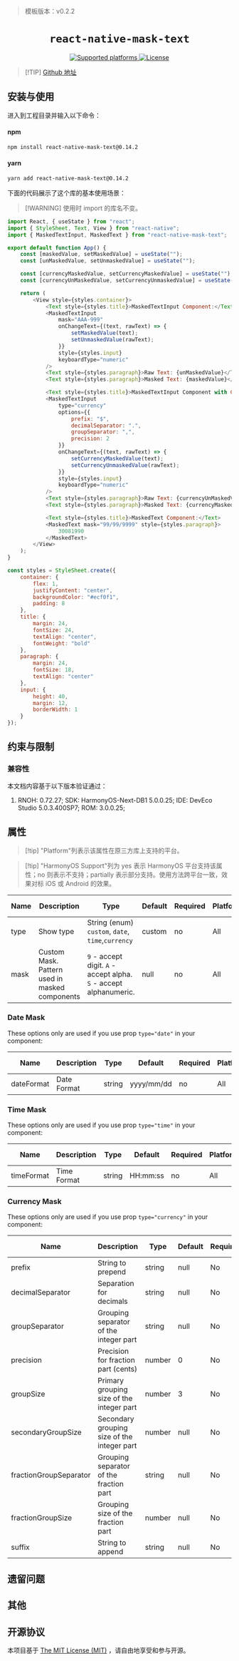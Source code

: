 > 模板版本：v0.2.2

<p align="center">
  <h1 align="center"> <code>react-native-mask-text</code> </h1>
</p>
<p align="center">
    <a href="https://github.com/akinncar/react-native-mask-text">
        <img src="https://img.shields.io/badge/platforms-android%20|%20ios%20|%20harmony%20-lightgrey.svg" alt="Supported platforms" />
    </a>
    <a href="https://github.com/akinncar/react-native-mask-text/blob/main/LICENSE">
        <img src="https://img.shields.io/badge/license-MIT-green.svg" alt="License" />
    </a>
</p>

> [!TIP] [Github 地址](https://github.com/akinncar/react-native-mask-text)

## 安装与使用

进入到工程目录并输入以下命令：

<!-- tabs:start -->

#### **npm**

```bash
npm install react-native-mask-text@0.14.2
```

#### **yarn**

```bash
yarn add react-native-mask-text@0.14.2
```

<!-- tabs:end -->

下面的代码展示了这个库的基本使用场景：

> [!WARNING] 使用时 import 的库名不变。

```js
import React, { useState } from "react";
import { StyleSheet, Text, View } from "react-native";
import { MaskedTextInput, MaskedText } from "react-native-mask-text";

export default function App() {
	const [maskedValue, setMaskedValue] = useState("");
	const [unMaskedValue, setUnmaskedValue] = useState("");

	const [currencyMaskedValue, setCurrencyMaskedValue] = useState("");
	const [currencyUnMaskedValue, setCurrencyUnmaskedValue] = useState("");

	return (
		<View style={styles.container}>
			<Text style={styles.title}>MaskedTextInput Component:</Text>
			<MaskedTextInput
				mask="AAA-999"
				onChangeText={(text, rawText) => {
					setMaskedValue(text);
					setUnmaskedValue(rawText);
				}}
				style={styles.input}
				keyboardType="numeric"
			/>
			<Text style={styles.paragraph}>Raw Text: {unMaskedValue}</Text>
			<Text style={styles.paragraph}>Masked Text: {maskedValue}</Text>

			<Text style={styles.title}>MaskedTextInput Component with Currency:</Text>
			<MaskedTextInput
				type="currency"
				options={{
					prefix: "$",
					decimalSeparator: ".",
					groupSeparator: ",",
					precision: 2
				}}
				onChangeText={(text, rawText) => {
					setCurrencyMaskedValue(text);
					setCurrencyUnmaskedValue(rawText);
				}}
				style={styles.input}
				keyboardType="numeric"
			/>
			<Text style={styles.paragraph}>Raw Text: {currencyUnMaskedValue}</Text>
			<Text style={styles.paragraph}>Masked Text: {currencyMaskedValue}</Text>

			<Text style={styles.title}>MaskedText Component:</Text>
			<MaskedText mask="99/99/9999" style={styles.paragraph}>
				30081990
			</MaskedText>
		</View>
	);
}

const styles = StyleSheet.create({
	container: {
		flex: 1,
		justifyContent: "center",
		backgroundColor: "#ecf0f1",
		padding: 8
	},
	title: {
		margin: 24,
		fontSize: 24,
		textAlign: "center",
		fontWeight: "bold"
	},
	paragraph: {
		margin: 24,
		fontSize: 18,
		textAlign: "center"
	},
	input: {
		height: 40,
		margin: 12,
		borderWidth: 1
	}
});
```

## 约束与限制

### 兼容性

本文档内容基于以下版本验证通过：

1. RNOH: 0.72.27; SDK: HarmonyOS-Next-DB1 5.0.0.25; IDE: DevEco Studio 5.0.3.400SP7; ROM: 3.0.0.25;

## 属性

> [!tip] "Platform"列表示该属性在原三方库上支持的平台。

> [!tip] "HarmonyOS Support"列为 yes 表示 HarmonyOS 平台支持该属性；no 则表示不支持；partially 表示部分支持。使用方法跨平台一致，效果对标 iOS 或 Android 的效果。

| Name | Description | Type | Default | Required | Platform | HarmonyOS Support |
| --- | --- | --- | --- | --- | --- | --- |
| type | Show type | String (enum) `custom`, `date`, `time`,`currency` | custom | no | All | yes |
| mask | Custom Mask. Pattern used in masked components | `9` - accept digit. `A` - accept alpha. `S` - accept alphanumeric. | null | no | All | yes |

### Date Mask

These options only are used if you use prop `type="date"` in your component:

| Name       | Description | Type   | Default    | Required | Platform | HarmonyOS Support |
| ---------- | ----------- | ------ | ---------- | -------- | -------- | ----------------- |
| dateFormat | Date Format | string | yyyy/mm/dd | no       | All      | yes               |

### Time Mask

These options only are used if you use prop `type="time"` in your component:

| Name       | Description | Type   | Default  | Required | Platform | HarmonyOS Support |
| ---------- | ----------- | ------ | -------- | -------- | -------- | ----------------- |
| timeFormat | Time Format | string | HH:mm:ss | no       | All      | yes               |

### Currency Mask

These options only are used if you use prop `type="currency"` in your component:

| Name                   | Description                                 | Type   | Default | Required | Platform | HarmonyOS Support |
| ---------------------- | ------------------------------------------- | ------ | ------- | -------- | -------- | ----------------- |
| prefix                 | String to prepend                           | string | null    | No       | All      | yes               |
| decimalSeparator       | Separation for decimals                     | string | null    | No       | All      | yes               |
| groupSeparator         | Grouping separator of the integer part      | string | null    | No       | All      | yes               |
| precision              | Precision for fraction part (cents)         | number | 0       | No       | All      | yes               |
| groupSize              | Primary grouping size of the integer part   | number | 3       | No       | All      | yes               |
| secondaryGroupSize     | Secondary grouping size of the integer part | number | null    | No       | All      | yes               |
| fractionGroupSeparator | Grouping separator of the fraction part     | string | null    | No       | All      | yes               |
| fractionGroupSize      | Grouping size of the fraction part          | number | null    | No       | All      | yes               |
| suffix                 | String to append                            | string | null    | No       | All      | yes               |

## 遗留问题

## 其他

## 开源协议

本项目基于 [The MIT License (MIT)](https://github.com/akinncar/react-native-mask-text/blob/main/LICENSE) ，请自由地享受和参与开源。
